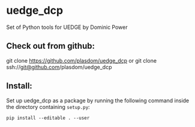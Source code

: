 # uedge_dcp

Set of Python tools for UEDGE by Dominic Power


## Check out from github:
git clone https://github.com/plasdom/uedge_dcp
or
git clone ssh://git@github.com/plasdom/uedge_dcp


## Install:
Set up uedge_dcp as a package by running the following command inside the directory containing `setup.py`:

`pip install --editable . --user`

